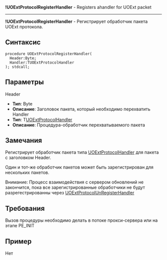 **!UOExtProtocolRegisterHandler** - Registers ahandler for UOExt packet


---


**!UOExtProtocolRegisterHandler** - Регистрирует обработчик пакета UOExt протокола.

## Синтаксис ##
```
procedure UOExtProtocolRegisterHandler(
  Header:Byte;
  Handler:TUOExtProtocolHandler
); stdcall;
```
## Параметры ##
Header
  * **Тип**: Byte
  * **Описание**: Заголовок пакета, который необходимо перехватить
Handler
  * **Тип**: T[UOExtProtocolHandler](UOExtProtocolHandler.md)
  * **Описание**: Процедура-обработчик перехватываемого пакета
## Замечания ##
Регистрирует обработчик пакета типа [UOExtProtocolHandler](UOExtProtocolHandler.md) для пакета с заголовком Header.

Один и тот-же обработчик пакетов может быть зарегистрирован для нескольких пакетов.

Внимание: Процесс взаимодействия с сервером обновлений не закончится, пока все зарегистрированные обработчики не будут разрегестрированны через [UOExtProtocolUnRegisterHandler](UOExtProtocolUnRegisterHandler.md)
## Требования ##
Вызов процедуры необходимо делать в потоке прокси-сервера или на этапе PE\_INIT
## Пример ##
Нет